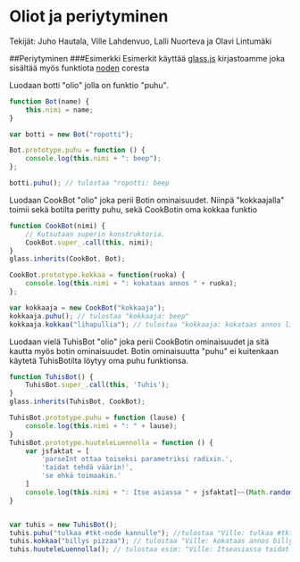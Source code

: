 Oliot ja periytyminen
===
Tekijät: Juho Hautala, Ville Lahdenvuo, Lalli Nuorteva ja Olavi Lintumäki

##Periytyminen
###Esimerkki
Esimerkit käyttää [glass.js](glass.js) kirjastoamme joka sisältää myös funktiota [noden](https://github.com/joyent/node/blob/master/lib/util.js#L566-L576) coresta

Luodaan botti "olio" jolla on funktio "puhu".
```javascript
function Bot(name) {
	this.nimi = name;
}

var botti = new Bot("ropotti");

Bot.prototype.puhu = function () {
	console.log(this.nimi + ": beep");
};

botti.puhu(); // tulostaa "ropotti: beep
```

Luodaan CookBot "olio" joka perii Botin ominaisuudet. Niinpä "kokkaajalla" toimii sekä botilta peritty puhu, sekä CookBotin oma kokkaa funktio
```javascript
function CookBot(nimi) {
	// Kutsutaan superin konstruktoria.
	CookBot.super_.call(this, nimi); 
}
glass.inherits(CookBot, Bot);

CookBot.prototype.kokkaa = function(ruoka) {
	console.log(this.nimi + ": kokataas annos " + ruoka);
};

var kokkaaja = new CookBot("kokkaaja");
kokkaaja.puhu(); // tulostaa "kokkaaja: beep"
kokkaaja.kokkaa("lihapullia"); // tulostaa "kokkaaja: kokataas annos lihapullia"
```
Luodaan vielä TuhisBot "olio" joka perii CookBotin ominaisuudet ja sitä kautta myös botin ominaisuudet. Botin ominaisuutta "puhu" ei kuitenkaan käytetä TuhisBotilta löytyy oma puhu funktionsa.
```javascript
function TuhisBot() {
	TuhisBot.super_.call(this, 'Tuhis');
}
glass.inherits(TuhisBot, CookBot);

TuhisBot.prototype.puhu = function (lause) {
    console.log(this.nimi + ": " + lause);
}
TuhisBot.prototype.huuteleLuennolla = function () {
	var jsfaktat = [
		'parseInt ottaa toiseksi parametriksi radixin.',
		'taidat tehdä väärin!',
		'se ehkä toimaakin.'
	]
	console.log(this.nimi + ": Itse asiassa " + jsfaktat[~~(Math.random() * jsfaktat.length)]);
}


var tuhis = new TuhisBot();
tuhis.puhu("tulkaa #tkt-node kannulle"); //tulostaa "Ville: tulkaa #tkt-node kannulle"
tuhis.kokkaa("billys pizzaa"); // tulostaa "Ville: kokataas annos billys pizzaa"
tuhis.huuteleLuennolla(); // tulostaa esim: "Ville: Itseasiassa taidat tehdä väärin!"
```